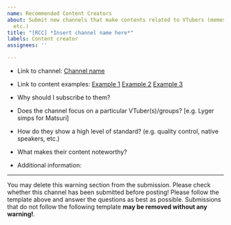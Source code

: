 ```yaml
---
name: Recommended Content Creators
about: Submit new channels that make contents related to VTubers (memes, reviews,
  etc.)
title: "[RCC] *Insert channel name here*"
labels: Content creator
assignees: ''

---
```


- Link to channel:
  [Channel name](url)
  
- Link to content examples:
  [Example 1](url)
  [Example 2](url)
  [Example 3](url)

- Why should I subscribe to them?

- Does the channel focus on a particular VTuber(s)/groups? [e.g. Lyger simps for Matsuri]

- How do they show a high level of standard?
  (e.g. quality control, native speakers, etc.)

-  What makes their content noteworthy?

- Additional information:
----
You may delete this warning section from the submission.
Please check whether this channel has been submitted before posting!
Please follow the template above and answer the questions as best as possible. Submissions that do not follow the following template **may be removed without any warning!**.
